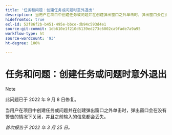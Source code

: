 ```yaml
---
title: '任务和问题：创建任务或问题时意外退出'
description: 当用户在项目中创建任务或问题并在创建弹出窗口之外单击时，弹出窗口会在没有警告的情况下关闭，并且输入的所有信息都会丢失。
hidefromtoc: true
exl-id: 52f86f2b-b451-495e-bbce-db94c593d4e1
source-git-commit: 1db610e1f210d6139ed273c6002ca9fade7a9a95
workflow-type: ht
source-wordcount: '93'
ht-degree: 100%

---
```


# 任务和问题：创建任务或问题时意外退出

>[!NOTE]
>
> 此问题已于 2022 年 9 月 8 日修复。

当用户在项目中创建任务或问题并在创建弹出窗口之外单击时，弹出窗口会在没有警告的情况下关闭，并且之前输入的信息都会丢失。

_首次报告于 2022 年 3 月 25 日。_
